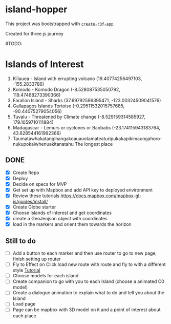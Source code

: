 # island-hopper

This project was bootstrapped with [`create-r3f-app`](https://github.com/utsuboco/create-r3f-app)

Created for three.js journey

#TODO:

# Islands of Interest

1. Kīlauea - Island with errupting volcano (19.40774256497103, -155.2833786)
2. Komodo - Komodo Dragon (-8.528087535050792, 119.47468273390366)
3. Farallon Island - Sharks (37.69792596395471, -123.00324509041576)
4. Gallapagos Islands Tortoise (-0.29511532015757685, -90.44075279054056)
5. Tuvalu - Threatened by Climate change (-8.529159314585927, 179.1059710111884)
6. Madagascar - Lemurs or cyclones or Baobabs (-23.174115943183764, 43.628544161992366)
7. Taumata­whakatangihanga­koauau­o­tamatea­turi­pukaka­piki­maunga­horo­nuku­pokai­whenua­ki­tana­tahu
   The longest place

## DONE

- [x] Create Repo
- [x] Deploy
- [x] Decide on specs for MVP
- [x] Get set up with Mapbox and add API key to deployed environment
- [x] Review these tutorials https://docs.mapbox.com/mapbox-gl-js/guides/install/
- [x] Create Globe starter
- [x] Choose Islands of interest and get coordinates
- [x] create a GeoJeojson object with coordinates
- [x] load in the markers and orient them towards the horizon

## Still to do

- [ ] Add a button to each marker and then use router to go to new page, finish setting up router
- [ ] Fly to Effect on Click load new route with route and fly to with a different style [Tutorial](https://docs.mapbox.com/mapbox-gl-js/example/flyto-options/)
- [ ] Choose models for each island
- [ ] Create companion to go with you to each Island (choose a animated C0 model)
- [ ] Create a dialogue animation to explain what to do and tell you about the Island
- [ ] Load page
- [ ] Page can be mapbox with 3D model on it and a point of interest about each place
